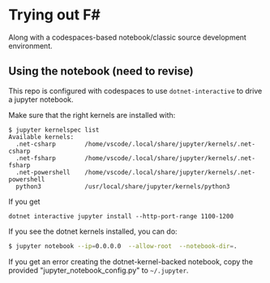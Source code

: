 # Trying out F#

Along with a codespaces-based notebook/classic source development environment.

## Using the notebook (need to revise)

This repo is configured with codespaces to use `dotnet-interactive` to drive a jupyter notebook.

Make sure that the right kernels are installed with:
```
$ jupyter kernelspec list
Available kernels:
  .net-csharp        /home/vscode/.local/share/jupyter/kernels/.net-csharp
  .net-fsharp        /home/vscode/.local/share/jupyter/kernels/.net-fsharp
  .net-powershell    /home/vscode/.local/share/jupyter/kernels/.net-powershell
  python3            /usr/local/share/jupyter/kernels/python3
```

If you get 
```
dotnet interactive jupyter install --http-port-range 1100-1200
```

If you see the dotnet kernels installed, you can do:
```bash
$ jupyter notebook --ip=0.0.0.0  --allow-root  --notebook-dir=.
```

If you get an error creating the dotnet-kernel-backed notebook, copy the provided "jupyter_notebook_config.py" to `~/.jupyter`.
